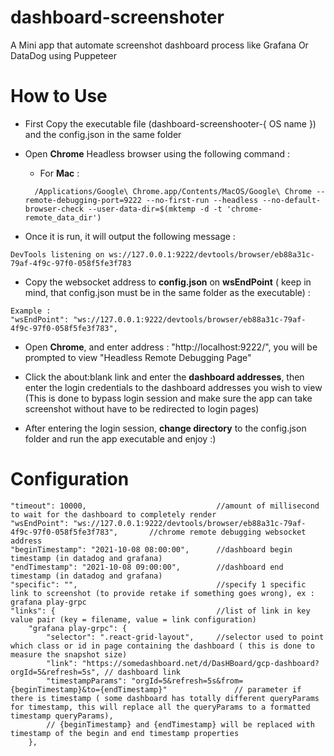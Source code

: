 # dashboard-screenshoter
A Mini app that automate screenshot dashboard process like Grafana Or DataDog using Puppeteer





# How to Use
- First Copy the executable file (dashboard-screenshooter-{ OS name }) and the config.json in the same folder

- Open **Chrome** Headless browser using the following command :
  - For **Mac** :
  ```
    /Applications/Google\ Chrome.app/Contents/MacOS/Google\ Chrome --remote-debugging-port=9222 --no-first-run --headless --no-default-browser-check --user-data-dir=$(mktemp -d -t 'chrome-remote_data_dir')
  ```

- Once it is run, it will output the following message : 
```
DevTools listening on ws://127.0.0.1:9222/devtools/browser/eb88a31c-79af-4f9c-97f0-058f5fe3f783
```

- Copy the websocket address to **config.json** on **wsEndPoint** ( keep in mind, that config.json must be in the same folder as the executable) :
```
Example :
"wsEndPoint": "ws://127.0.0.1:9222/devtools/browser/eb88a31c-79af-4f9c-97f0-058f5fe3f783",
```

- Open **Chrome**, and enter address : "http://localhost:9222/", you will be prompted to view "Headless Remote Debugging Page"

- Click the about:blank link and enter the **dashboard addresses**, then enter the login credentials to the dashboard addresses you wish to view (This is done to bypass login session and make sure the app can take screenshot without have to be redirected to login pages)

- After entering the login session, **change directory** to the config.json folder and run the app executable and enjoy :)


# Configuration

    "timeout": 10000,                             //amount of millisecond to wait for the dashboard to completely render
    "wsEndPoint": "ws://127.0.0.1:9222/devtools/browser/eb88a31c-79af-4f9c-97f0-058f5fe3f783",       //chrome remote debugging websocket address
    "beginTimestamp": "2021-10-08 08:00:00",      //dashboard begin timestamp (in datadog and grafana)
    "endTimestamp": "2021-10-08 09:00:00",        //dashboard end timestamp (in datadog and grafana)
    "specific": "",                               //specify 1 specific link to screenshot (to provide retake if something goes wrong), ex : grafana play-grpc
    "links": {                                    //list of link in key value pair (key = filename, value = link configuration) 
        "grafana play-grpc": {
            "selector": ".react-grid-layout",     //selector used to point which class or id in page containing the dashboard ( this is done to measure the snapshot size)
            "link": "https://somedashboard.net/d/DasHBoard/gcp-dashboard?orgId=5&refresh=5s", // dashboard link
            "timestampParams": "orgId=5&refresh=5s&from={beginTimestamp}&to={endTimestamp}"               // parameter if there is timestamp ( some dashboard has totally different queryParams for timestamp, this will replace all the queryParams to a formatted timestamp queryParams), 
            // {beginTimestamp} and {endTimestamp} will be replaced with timestamp of the begin and end timestamp properties
        },
